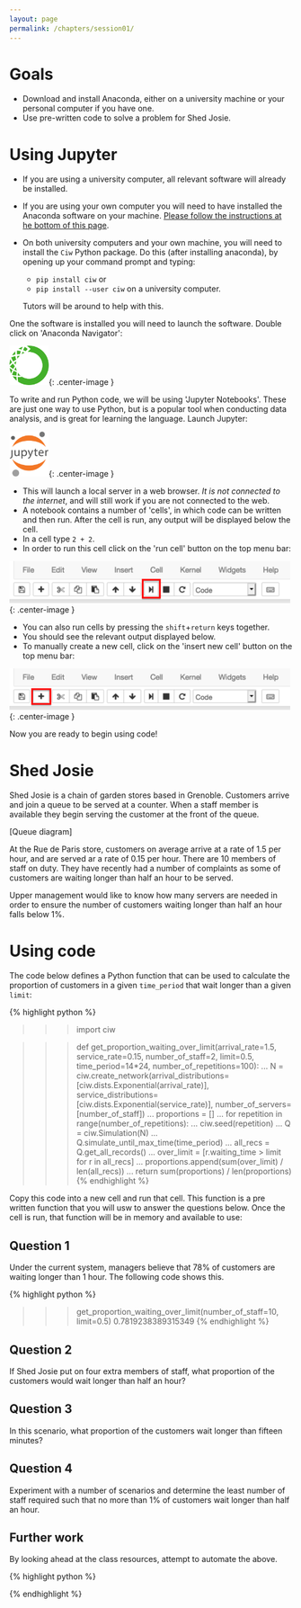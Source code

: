 ```yaml
---
layout: page
permalink: /chapters/session01/
---
```


# Goals

+ Download and install Anaconda, either on a university machine or your personal computer if you have one.
+ Use pre-written code to solve a problem for Shed Josie.

# Using Jupyter

+ If you are using a university computer, all relevant software will already be installed.
+ If you are using your own computer you will need to have installed the Anaconda software on your machine. [Please follow the instructions at he bottom of this page](/session00/).
+ On both university computers and your own machine, you will need to install the `Ciw` Python package. Do this (after installing anaconda), by opening up your command prompt and typing:

  + `pip install ciw` or
  + `pip install --user ciw` on a university computer.
  
  Tutors will be around to help with this.

One the software is installed you will need to launch the software.
Double click on 'Anaconda Navigator':

<img src="/assets/navigator.png" width="70">{: .center-image }

To write and run Python code, we will be using 'Jupyter Notebooks'. These are just one way to use Python, but is a popular tool when conducting data analysis, and is great for learning the language.
Launch Jupyter:

<img src="/assets/jupyter.png" width="70">{: .center-image }

  + This will launch a local server in a web browser. *It is not connected to the internet*, and will still work if you are not connected to the web.
  + A notebook contains a number of 'cells', in which code can be written and then run. After the cell is run, any output will be displayed below the cell.
  + In a cell type `2 + 2`.
  + In order to run this cell click on the 'run cell' button on the top menu bar:

  <img src="/assets/run.png" width="500">{: .center-image }

  
  + You can also run cells by pressing the `shift`+`return` keys together.
  + You should see the relevant output displayed below.
  + To manually create a new cell, click on the 'insert new cell' button on the top menu bar:
  
  <img src="/assets/new-cell.png" width="500">{: .center-image }

Now you are ready to begin using code!

# Shed Josie

Shed Josie is a chain of garden stores based in Grenoble. Customers arrive and join a queue to be served at a counter. When a staff member is available they begin serving the customer at the front of the queue.

[Queue diagram]

At the Rue de Paris store, customers on average arrive at a rate of 1.5 per hour, and are served ar a rate of 0.15 per hour. There are 10 members of staff on duty.
They have recently had a number of complaints as some of customers are waiting longer than half an hour to be served.

Upper management would like to know how many servers are needed in order to ensure the number of customers waiting longer than half an hour falls below 1%.

Using code
==========

The code below defines a Python function that can be used to calculate the proportion of customers in a given `time_period` that wait longer than a given `limit`:

{% highlight python %}
>>> import ciw

>>> def get_proportion_waiting_over_limit(arrival_rate=1.5, service_rate=0.15, number_of_staff=2, limit=0.5, time_period=14*24, number_of_repetitions=100):
...     N = ciw.create_network(arrival_distributions=[ciw.dists.Exponential(arrival_rate)], service_distributions=[ciw.dists.Exponential(service_rate)], number_of_servers=[number_of_staff])
...     proportions = []
...     for repetition in range(number_of_repetitions):
...         ciw.seed(repetition)
...         Q = ciw.Simulation(N)
...         Q.simulate_until_max_time(time_period)
...         all_recs = Q.get_all_records()
...         over_limit = [r.waiting_time > limit for r in all_recs]
...         proportions.append(sum(over_limit) / len(all_recs))
...     return sum(proportions) / len(proportions)
{% endhighlight %}

Copy this code into a new cell and run that cell.
This function is a pre written function that you will usw to answer the questions below.
Once the cell is run, that function will be in memory and available to use:

## Question 1

Under the current system, managers believe that 78% of customers are waiting longer than 1 hour. The following code shows this.

{% highlight python %}
>>> get_proportion_waiting_over_limit(number_of_staff=10, limit=0.5)
0.7819238389315349
{% endhighlight %}

## Question 2

If Shed Josie put on four extra members of staff, what proportion of the customers would wait longer than half an hour?



## Question 3

In this scenario, what proportion of the customers wait longer than fifteen minutes?



## Question 4

Experiment with a number of scenarios and determine the least number of staff required such that no more than 1% of customers wait longer than half an hour.









## Further work

By looking ahead at the class resources, attempt to automate the above.



{% highlight python %}

{% endhighlight %}

